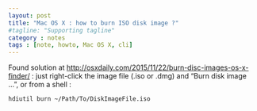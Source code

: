 ```yaml
---
layout: post
title: "Mac OS X : how to burn ISO disk image ?"
#tagline: "Supporting tagline"
category : notes
tags : [note, howto, Mac OS X, cli]
---
```


Found solution at <http://osxdaily.com/2015/11/22/burn-disc-images-os-x-finder/> :
just right-click the image file (.iso or .dmg) and “Burn disk image &hellip;”, or from a shell :

    hdiutil burn ~/Path/To/DiskImageFile.iso
